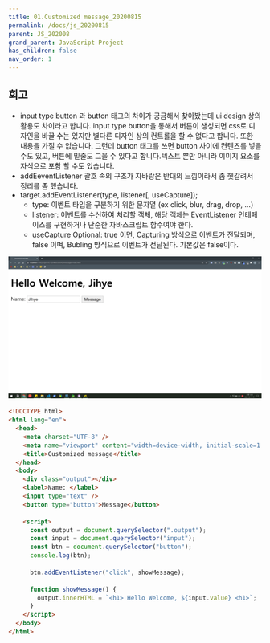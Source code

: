 ```yaml
---
title: 01.Customized message_20200815
permalink: /docs/js_20200815
parent: JS_202008
grand_parent: JavaScript Project
has_children: false
nav_order: 1
---
```


## 회고

- input type button 과 button 태그의 차이가 궁금해서 찾아봤는데 ui design 상의 활용도 차이라고 합니다. input type button을 통해서 버튼이 생성되면 css로 디자인을 바꿀 수는 있지만 별다른 디자인 상의 컨트롤을 할 수 없다고 합니다. 또한 내용을 가질 수 없습니다. 그런데 button 태그를 쓰면 button 사이에 컨텐츠를 넣을 수도 있고, 버튼에 밑줄도 그을 수 있다고 합니다.텍스트 뿐만 아니라 이미지 요소를 자식으로 포함 할 수도 있습니다.
- addEeventListener 괄호 속의 구조가 자바랑은 반대의 느낌이라서 좀 헷갈려서 정리를 좀 했습니다.
- target.addEventListener(type, listener[, useCapture]);
  - type: 이벤트 타입을 구분하기 위한 문자열 (ex click, blur, drag, drop, ...)
  - listener: 이벤트를 수신하여 처리할 객체, 해당 객체는 EventListener 인테페이스를 구현하거나 단순한 자바스크립트 함수여야 한다.
  - useCapture Optional: true 이면, Capturing 방식으로 이벤트가 전달되며, false 이며, Bubling 방식으로 이벤트가 전달된다. 기본값은 false이다.

![](/assets/images/js02.png)

```html
<!DOCTYPE html>
<html lang="en">
  <head>
    <meta charset="UTF-8" />
    <meta name="viewport" content="width=device-width, initial-scale=1.0" />
    <title>Customized message</title>
  </head>
  <body>
    <div class="output"></div>
    <label>Name: </label>
    <input type="text" />
    <button type="button">Message</button>

    <script>
      const output = document.querySelector(".output");
      const input = document.querySelector("input");
      const btn = document.querySelector("button");
      console.log(btn);

      btn.addEventListener("click", showMessage);

      function showMessage() {
        output.innerHTML = `<h1> Hello Welcome, ${input.value} <h1>`;
      }
    </script>
  </body>
</html>
```

